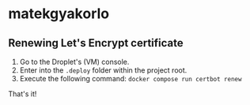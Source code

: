 # matekgyakorlo

## Renewing Let's Encrypt certificate

1. Go to the Droplet's (VM) console.
2. Enter into the `.deploy` folder within the project root.
3. Execute the following command: `docker compose run certbot renew`

That's it!